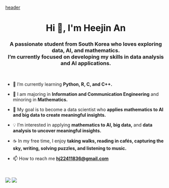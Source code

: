[header](https://capsule-render.vercel.app/api?type=waving&color=gradient&height=200&section=header&text=Hi%20I'm%20Heejin%20An%20🌷&fontSize=40&fontColor=ffffff&fontAlignY=35&desc=A%20student%20who%20loves%20data,%20AI,%20and%20mathematics.&descAlignY=55&descAlign=50&animation=fadeIn&gradientColor=afc8e4,c8c3e6,e7c6b8)
<h1 align="center">Hi 👋, I'm Heejin An</h1>
<h3 align="center">A passionate student from South Korea who loves exploring data, AI, and mathematics.<br>
  I’m currently focused on developing my skills in data analysis and AI applications.</h3>
<br>

- 🌱 I’m currently learning **Python, R, C, and C++.**

- 📝 I am majoring in **Information and Communication Engineering** and minoring in **Mathematics.** 

- 🎯 My goal is to become a data scientist who **applies mathematics to AI and big data to create meaningful insights.**

- 💡 I’m interested in applying **mathematics to AI, big data,** and **data analysis to uncover meaningful insights.**

- ☕ In my free time, I enjoy **taking walks, reading in cafés, capturing the sky, writing, solving puzzles, and listening to music.**

- 📫 How to reach me **hj22411836@gmail.com**
  
<br>
<p align="left">
  <a href="https://github.com/heejinAn"><img src="https://img.shields.io/badge/GitHub-181717?style=flat-square&logo=github&logoColor=white"/></a>
  <a href="mailto:hj22411836@gmail.com"><img src="https://img.shields.io/badge/Email-hj22411836%40gmail.com-blue?style=flat-square&logo=gmail&logoColor=white"/></a>
</p>

<!--
**heejin-22411836/heejin-22411836** is a ✨ _special_ ✨ repository because its `README.md` (this file) appears on your GitHub profile.

Here are some ideas to get you started:

- 🔭 I’m currently working on ...
- 🌱 I’m currently learning ...
- 👯 I’m looking to collaborate on ...
- 🤔 I’m looking for help with ...
- 💬 Ask me about ...
- 📫 How to reach me: ...
- 😄 Pronouns: ...
- ⚡ Fun fact: ...
-->
